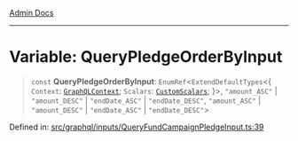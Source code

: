 [Admin Docs](/)

***

# Variable: QueryPledgeOrderByInput

> `const` **QueryPledgeOrderByInput**: `EnumRef`\<`ExtendDefaultTypes`\<\{ `Context`: [`GraphQLContext`](../../../context/type-aliases/GraphQLContext.md); `Scalars`: [`CustomScalars`](../../../scalars/type-aliases/CustomScalars.md); \}\>, `"amount_ASC"` \| `"amount_DESC"` \| `"endDate_ASC"` \| `"endDate_DESC"`, `"amount_ASC"` \| `"amount_DESC"` \| `"endDate_ASC"` \| `"endDate_DESC"`\>

Defined in: [src/graphql/inputs/QueryFundCampaignPledgeInput.ts:39](https://github.com/gautam-divyanshu/talawa-api/blob/84910820371ade6fdca33545b3a0fc1e929731b2/src/graphql/inputs/QueryFundCampaignPledgeInput.ts#L39)
